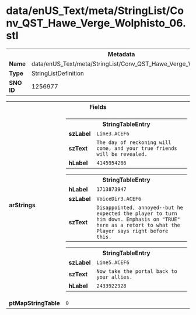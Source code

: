<h1>data/enUS_Text/meta/StringList/Conv_QST_Hawe_Verge_Wolphisto_06.stl</h1><table><tr><th colspan="100%">Metadata</th></tr><tr><td><b>Name</b></td><td>data/enUS_Text/meta/StringList/Conv_QST_Hawe_Verge_Wolphisto_06.stl</td></tr><tr><td><b>Type</b></td><td>StringListDefinition</td></tr><tr><td><b>SNO ID</b></td><td>1256977</td></tr></table>

<table><tr><th colspan="100%">Fields</th></tr><tr><td><b>arStrings</b></td><td><table><tr><th colspan="100%">StringTableEntry</th></tr><tr><td><b>szLabel</b></td><td><code>Line3.ACEF6</code></td></tr><tr><td><b>szText</b></td><td><code>The day of reckoning will come, and your true friends will be revealed.</code></td></tr><tr><td><b>hLabel</b></td><td><code>4145954286</code></td></tr></table>


<table><tr><th colspan="100%">StringTableEntry</th></tr><tr><td><b>hLabel</b></td><td><code>1713873947</code></td></tr><tr><td><b>szLabel</b></td><td><code>VoiceDir3.ACEF6</code></td></tr><tr><td><b>szText</b></td><td><code>Disappointed, annoyed--but he expected the player to turn him down. Emphasis on "TRUE" here as a retort to what the Player says right before this.</code></td></tr></table>


<table><tr><th colspan="100%">StringTableEntry</th></tr><tr><td><b>szLabel</b></td><td><code>Line5.ACEF6</code></td></tr><tr><td><b>szText</b></td><td><code>Now take the portal back to your allies.</code></td></tr><tr><td><b>hLabel</b></td><td><code>2433922928</code></td></tr></table>


</td></tr><tr><td><b>ptMapStringTable</b></td><td><code>0</code></td></tr></table>

